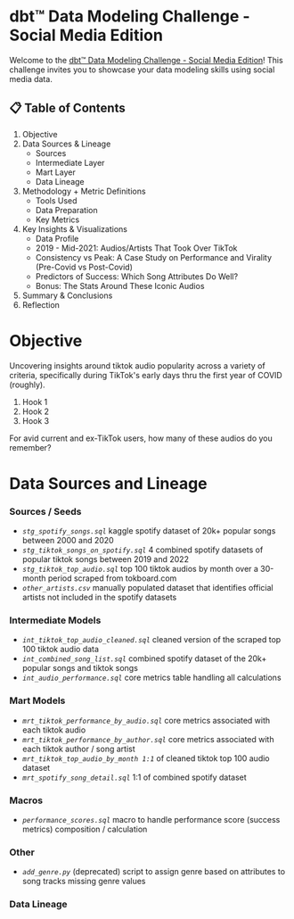 # dbt™ Data Modeling Challenge - Social Media Edition

Welcome to the [dbt™ Data Modeling Challenge - Social Media Edition](https://www.paradime.io/dbt-data-modeling-challenge)! This challenge invites you to showcase your data modeling skills using social media data.

## 📋 Table of Contents

1. Objective
2. Data Sources & Lineage
    - Sources
    - Intermediate Layer
    - Mart Layer
    - Data Lineage
3. Methodology + Metric Definitions
    - Tools Used
    - Data Preparation
    - Key Metrics
4. Key Insights & Visualizations
    - Data Profile
    - 2019 - Mid-2021: Audios/Artists That Took Over TikTok
    - Consistency vs Peak: A Case Study on Performance and Virality (Pre-Covid vs Post-Covid)
    - Predictors of Success: Which Song Attributes Do Well?
    - Bonus: The Stats Around These Iconic Audios
5. Summary & Conclusions
6. Reflection

# Objective
Uncovering insights around tiktok audio popularity across a variety of criteria, specifically during TikTok's early days thru the first year of COVID (roughly). 
1. Hook 1
2. Hook 2
3. Hook 3

For avid current and ex-TikTok users, how many of these audios do you remember? 

# Data Sources and Lineage

### Sources / Seeds
- *`stg_spotify_songs.sql`* kaggle spotify dataset of 20k+ popular songs between 2000 and 2020
- *`stg_tiktok_songs_on_spotify.sql`* 4 combined spotify datasets of popular tiktok songs between 2019 and 2022
- *`stg_tiktok_top_audio.sql`* top 100 tiktok audios by month over a 30-month period scraped from tokboard.com
- *`other_artists.csv`* manually populated dataset that identifies official artists not included in the spotify datasets

### Intermediate Models
- *`int_tiktok_top_audio_cleaned.sql`* cleaned version of the scraped top 100 tiktok audio data
- *`int_combined_song_list.sql`* combined spotify dataset of the 20k+ popular songs and tiktok songs
- *`int_audio_performance.sql`* core metrics table handling all calculations

### Mart Models
- *`mrt_tiktok_performance_by_audio.sql`* core metrics associated with each tiktok audio
- *`mrt_tiktok_performance_by_author.sql`* core metrics associated with each tiktok author / song artist
- *`mrt_tiktok_top_audio_by_month 1:1`* of cleaned tiktok top 100 audio dataset
- *`mrt_spotify_song_detail.sql`* 1:1 of combined spotify dataset

### Macros
- *`performance_scores.sql`* macro to handle performance score (success metrics) composition / calculation

### Other
- *`add_genre.py`* (deprecated) script to assign genre based on attributes to song tracks missing genre values

### Data Lineage